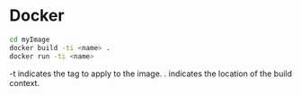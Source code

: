 # Docker

```bash
cd myImage
docker build -ti <name> .
docker run -ti <name>
```
-t indicates the tag to apply to the image.
. indicates the location of the build context.